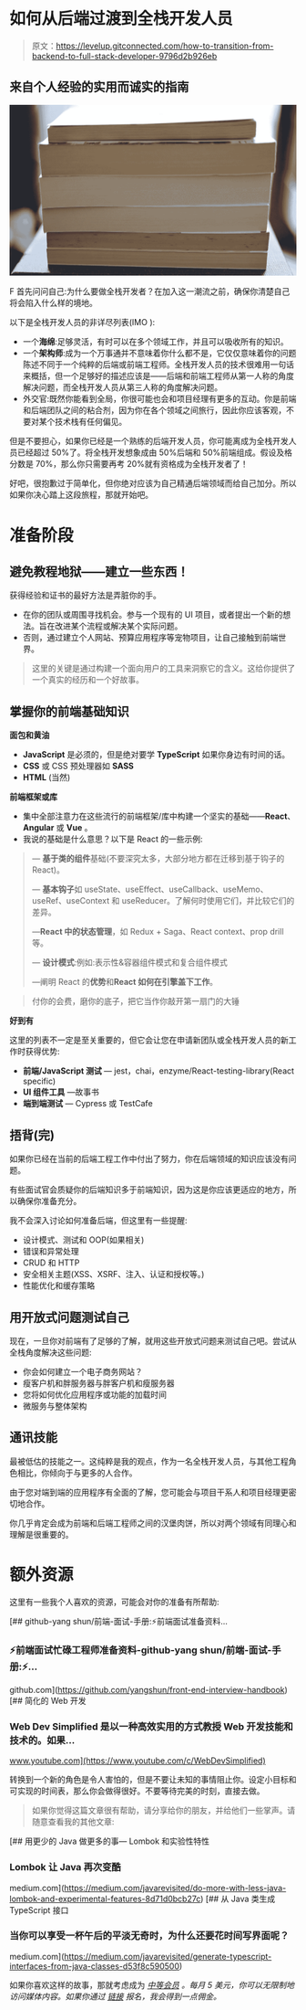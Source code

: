 # 如何从后端过渡到全栈开发人员

> 原文：<https://levelup.gitconnected.com/how-to-transition-from-backend-to-full-stack-developer-9796d2b926eb>

## 来自个人经验的实用而诚实的指南

![](img/a39b54bc518abef3c13dc883a29e6809.png)

F 首先问问自己:为什么要做全栈开发者？在加入这一潮流之前，确保你清楚自己将会陷入什么样的境地。

以下是全栈开发人员的非详尽列表(IMO ):

*   一个**海绵**:足够灵活，有时可以在多个领域工作，并且可以吸收所有的知识。
*   一个**架构师**:成为一个万事通并不意味着你什么都不是，它仅仅意味着你的问题陈述不同于一个纯粹的后端或前端工程师。全栈开发人员的技术很难用一句话来概括，但一个足够好的描述应该是——后端和前端工程师从第一人称的角度解决问题，而全栈开发人员从第三人称的角度解决问题。
*   外交官:既然你能看到全局，你很可能也会和项目经理有更多的互动。你是前端和后端团队之间的粘合剂，因为你在各个领域之间旅行，因此你应该客观，不要对某个技术栈有任何偏见。

但是不要担心，如果你已经是一个熟练的后端开发人员，你可能离成为全栈开发人员已经超过 50%了。将全栈开发想象成由 50%后端和 50%前端组成。假设及格分数是 70%，那么你只需要再考 20%就有资格成为全栈开发者了！

好吧，很抱歉过于简单化，但你绝对应该为自己精通后端领域而给自己加分。所以如果你决心踏上这段旅程，那就开始吧。

# 准备阶段

## 避免教程地狱——建立一些东西！

获得经验和证书的最好方法是弄脏你的手。

*   在你的团队或周围寻找机会。参与一个现有的 UI 项目，或者提出一个新的想法。旨在改进某个流程或解决某个实际问题。
*   否则，通过建立个人网站、预算应用程序等宠物项目，让自己接触到前端世界。

> 这里的关键是通过构建一个面向用户的工具来洞察它的含义。这给你提供了一个真实的经历和一个好故事。

## 掌握你的前端基础知识

**面包和黄油**

*   **JavaScript** 是必须的，但是绝对要学 **TypeScript** 如果你身边有时间的话。
*   **CSS** 或 CSS 预处理器如 **SASS**
*   **HTML** (当然)

**前端框架或库**

*   集中全部注意力在这些流行的前端框架/库中构建一个坚实的基础——**React**、 **Angular** 或 **Vue** 。
*   我说的基础是什么意思？以下是 React 的一些示例:

> — **基于类的组件**基础(不要深究太多，大部分地方都在迁移到基于钩子的 React)。
> 
> — **基本钩子**如 useState、useEffect、useCallback、useMemo、useRef、useContext 和 useReducer。了解何时使用它们，并比较它们的差异。
> 
> —**React 中的状态管理**，如 Redux + Saga、React context、prop drill 等。
> 
> — **设计模式**:例如:表示性&容器组件模式和复合组件模式
> 
> —阐明 React 的**优势**和**React 如何在引擎盖下工作**。

> 付你的会费，磨你的底子，把它当作你敲开第一扇门的大锤

**好到有**

这里的列表不一定是至关重要的，但它会让您在申请新团队或全栈开发人员的新工作时获得优势:

*   **前端/JavaScript 测试** — jest，chai，enzyme/React-testing-library(React specific)
*   **UI 组件工具** —故事书
*   **端到端测试** — Cypress 或 TestCafe

## 捂背(完)

如果你已经在当前的后端工程工作中付出了努力，你在后端领域的知识应该没有问题。

有些面试官会质疑你的后端知识多于前端知识，因为这是你应该更适应的地方，所以确保你准备充分。

我不会深入讨论如何准备后端，但这里有一些提醒:

*   设计模式、测试和 OOP(如果相关)
*   错误和异常处理
*   CRUD 和 HTTP
*   安全相关主题(XSS、XSRF、注入、认证和授权等。)
*   性能优化和缓存策略

## 用开放式问题测试自己

现在，一旦你对前端有了足够的了解，就用这些开放式问题来测试自己吧。尝试从全栈角度解决这些问题:

*   你会如何建立一个电子商务网站？
*   瘦客户机和胖服务器与胖客户机和瘦服务器
*   您将如何优化应用程序或功能的加载时间
*   微服务与整体架构

## 通讯技能

最被低估的技能之一。这纯粹是我的观点，作为一名全栈开发人员，与其他工程角色相比，你倾向于与更多的人合作。

由于您对端到端的应用程序有全面的了解，您可能会与项目干系人和项目经理更密切地合作。

你几乎肯定会成为前端和后端工程师之间的汉堡肉饼，所以对两个领域有同理心和理解是很重要的。

# 额外资源

这里有一些我个人喜欢的资源，可能会对你的准备有所帮助:

[](https://github.com/yangshun/front-end-interview-handbook) [## github-yang shun/前端-面试-手册:⚡️前端面试准备资料…

### ⚡️前端面试忙碌工程师准备资料-github-yang shun/前端-面试-手册:⚡️…

github.com](https://github.com/yangshun/front-end-interview-handbook) [](https://www.youtube.com/c/WebDevSimplified) [## 简化的 Web 开发

### Web Dev Simplified 是以一种高效实用的方式教授 Web 开发技能和技术的。如果…

www.youtube.com](https://www.youtube.com/c/WebDevSimplified) 

转换到一个新的角色是令人害怕的，但是不要让未知的事情阻止你。设定小目标和可实现的时间表，那么你会做得很好。不要等待完美的时刻，直接去做。

> 如果你觉得这篇文章很有帮助，请分享给你的朋友，并给他们一些掌声。请随意查看我的其他文章:

[](https://medium.com/javarevisited/do-more-with-less-java-lombok-and-experimental-features-8d71d0bcb27c) [## 用更少的 Java 做更多的事— Lombok 和实验性特性

### Lombok 让 Java 再次变酷

medium.com](https://medium.com/javarevisited/do-more-with-less-java-lombok-and-experimental-features-8d71d0bcb27c) [](https://medium.com/javarevisited/generate-typescript-interfaces-from-java-classes-d53f8c590500) [## 从 Java 类生成 TypeScript 接口

### 当你可以享受一杯午后的平淡无奇时，为什么还要花时间写界面呢？

medium.com](https://medium.com/javarevisited/generate-typescript-interfaces-from-java-classes-d53f8c590500) 

如果你喜欢这样的故事，那就考虑成为 [*中等会员*](https://jsongcs.medium.com/membership) *。每月 5 美元，你可以无限制地访问媒体内容。如果你通过* [*链接*](https://jsongcs.medium.com/membership) *报名，我会得到一点佣金。*